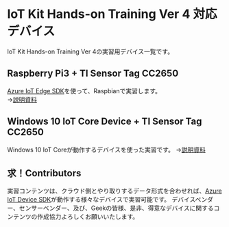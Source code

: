 # IoT Kit Hands-on Training Ver 4 対応デバイス
IoT Kit Hands-on Training Ver 4の実習用デバイス一覧です。 
## Raspberry Pi3 + TI Sensor Tag CC2650 
[Azure IoT Edge SDK](http://github.com/Azure/iot-edge)を使って、Raspbianで実習します。  
→[説明資料](https://slack-redir.net/link?url=https%3A%2F%2F1drv.ms%2Fp%2Fs!Aihe6QsTtyqcttc8s2zgaVgjKRE8aA&v=3)

## Windows 10 IoT Core Device + TI Sensor Tag CC2650 
Windows 10 IoT Coreが動作するデバイスを使った実習です。 
→[説明資料](https://doc.co/8VNqwE/NsXXfD) 

## 求！Contributors 
実習コンテンツは、クラウド側とやり取りするデータ形式を合わせれば、[Azure IoT Device SDK](http://github.com/Azure/azure-iot-sdks)が動作する様々なデバイスで実習可能です。 
デバイスベンダー、センサーベンダー、及び、Geekの皆様、是非、得意なデバイスに関するコンテンツの作成協力よろしくお願いいたします。 
